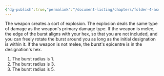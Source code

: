 ```yaml
---
{"dg-publish":true,"permalink":"/document-listing/chapters/folder-4-assembly/weapon-new-folder-main/weapon-tags-folder/tag-burst/"}
---
```


The weapon creates a sort of explosion. The explosion deals the same type of damage as the weapon's primary damage type. If the weapon is melee, the edge of the burst aligns with your hex, so that you are not included, and you can freely rotate the burst around you as long as the initial designation is within it. If the weapon is not melee, the burst's epicentre is in the designation's hex.

1. The burst radius is 1.
2. The burst radius is 3.
3. The burst radius is 5.